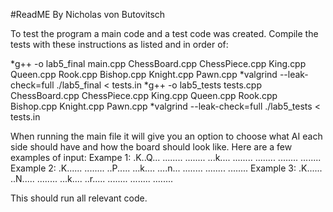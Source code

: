 #ReadME
By Nicholas von Butovitsch

To test the program a main code and a test code was created.
Compile the tests with these instructions as listed and in order of:

*g++ -o lab5_final main.cpp ChessBoard.cpp ChessPiece.cpp King.cpp Queen.cpp Rook.cpp Bishop.cpp Knight.cpp Pawn.cpp
*valgrind --leak-check=full ./lab5_final < tests.in
*g++ -o lab5_tests tests.cpp ChessBoard.cpp ChessPiece.cpp King.cpp Queen.cpp Rook.cpp Bishop.cpp Knight.cpp Pawn.cpp
*valgrind --leak-check=full ./lab5_tests < tests.in

When running the main file it will give you an option to choose what AI each side should have and how the board should look like. Here are a few examples of input:
Exampe 1:
.K..Q...
........
........
...k....
........
........
........
........
Example 2:
.K......
........
..P.....
...k....
....n...
........
........
........
Example 3:
.K......
..N.....
........
...k....
..r.....
........
........
........

This should run all relevant code.

